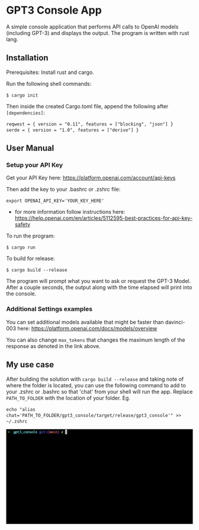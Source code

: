 # GPT3 Console App
A simple console application that performs API calls to OpenAI models (including GPT-3) and displays the output. The program is written with rust lang.

## Installation
Prerequisites:
Install rust and cargo.

Run the following shell commands:
```
$ cargo init
```

Then inside the created Cargo.toml file, append the following after `[dependencies]`:
```
reqwest = { version = "0.11", features = ["blocking", "json"] }
serde = { version = "1.0", features = ["derive"] }
```


## User Manual

### Setup your API Key
Get your API Key here:
https://platform.openai.com/account/api-keys

Then add the key to your .bashrc or .zshrc file:
```
export OPENAI_API_KEY='YOUR_KEY_HERE'
```
* for more information follow instructions here: https://help.openai.com/en/articles/5112595-best-practices-for-api-key-safety

To run the program:
```
$ cargo run 
```

To build for release:
```
$ cargo build --release
```

The program will prompt what you want to ask or request the GPT-3 Model. After a couple seconds, the output along with the time elapsed will print into the console.

### Additional Settings examples
You can set additional models available that might be faster than davinci-003 here:
https://platform.openai.com/docs/models/overview

You can also change `max_tokens` that changes the maximum length of the response as denoted in the link above.

## My use case
After building the solution with `cargo build --release` and taking note of where the folder is located, you can use the following command to add to your .zshrc or .bashrc so that 'chat' from your shell will run the app. Replace `PATH_TO_FOLDER` with the location of your folder. Eg.
```
echo "alias chat='PATH_TO_FOLDER/gpt3_console/target/release/gpt3_console'" >> ~/.zshrc
```
<img 
	alt='Example of application being run in console'
	src='demo.gif'
	/>

